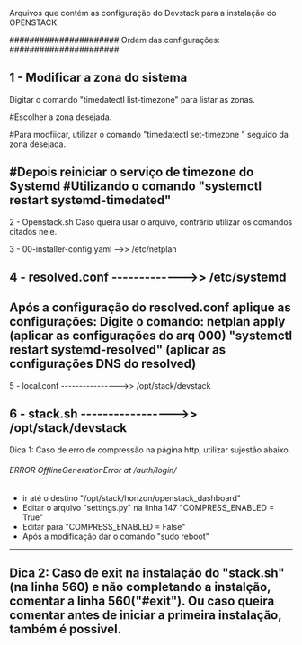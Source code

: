 Arquivos que contém as configuração do Devstack para a instalação do 
                        OPENSTACK
                            
###################### Ordem das configurações: ######################

1 - Modificar a zona do sistema 
---------------------------------------------------------------------------------------------------------------------------
Digitar o comando "timedatectl list-timezone" para listar as zonas.

#Escolher a zona desejada.

#Para modfiicar, utilizar o comando "timedatectl set-timezone " seguido da zona desejada. 

#Depois reiniciar o serviço de timezone do Systemd 
#Utilizando o comando "systemctl restart systemd-timedated"
---------------------------------------------------------------------------------------------------------------------------
2 - Openstack.sh
Caso queira usar o arquivo, contrário utilizar os comandos citados nele.

3 - 00-installer-config.yaml -->> /etc/netplan
 
4 - resolved.conf ------------->> /etc/systemd
---------------------------------------------------------------------------------------------------------------------------
Após a configuração do resolved.conf aplique as configurações:
Digite o comando: netplan apply (aplicar as configurações do arq 000)
"systemctl restart systemd-resolved" (aplicar as configurações DNS do resolved)
---------------------------------------------------------------------------------------------------------------------------
5 - local.conf ---------------->> /opt/stack/devstack
 
6 - stack.sh  ----------------->> /opt/stack/devstack
---------------------------------------------------------------------------------------------------------------------------
Dica 1:
Caso de erro de compressão na página http, utilizar sujestão abaixo.

###### ERROR OfflineGenerationError at /auth/login/ ######

- ir até o destino "/opt/stack/horizon/openstack_dashboard"
- Editar o arquivo "settings.py" na linha 147 "COMPRESS_ENABLED = True"
- Editar para "COMPRESS_ENABLED = False"
- Após a modificação dar o comando "sudo reboot"
---------------------------------------------------------------------------------------------------------------------------
Dica 2:
Caso de exit na instalação do "stack.sh"(na linha 560) e não completando a instalção, comentar a linha 560("#exit"). Ou caso queira comentar antes de iniciar a primeira instalação, também é possivel.
---------------------------------------------------------------------------------------------------------------------------
